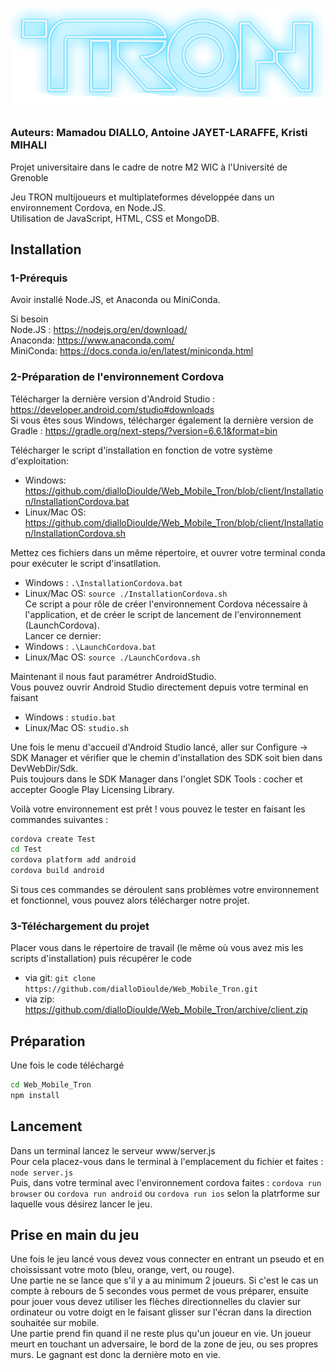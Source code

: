 ![Tron](https://github.com/dialloDioulde/Web_Mobile_Tron/blob/client/www/img/logo.png)  
  
### Auteurs: Mamadou DIALLO, Antoine JAYET-LARAFFE, Kristi MIHALI  
  
Projet universitaire dans le cadre de notre M2 WIC à l'Université de Grenoble  
  
Jeu TRON multijoueurs et multiplateformes développée dans un environnement Cordova, en Node.JS.  
Utilisation de JavaScript, HTML, CSS et MongoDB.  
  
## Installation  
### 1-Prérequis  
Avoir installé Node.JS, et Anaconda ou MiniConda.  

Si besoin  
Node.JS : https://nodejs.org/en/download/  
Anaconda: https://www.anaconda.com/  
MiniConda: https://docs.conda.io/en/latest/miniconda.html  
  
### 2-Préparation de l'environnement Cordova  
Télécharger la dernière version d'Android Studio : https://developer.android.com/studio#downloads  
Si vous êtes sous Windows, télécharger également la dernière version de Gradle : https://gradle.org/next-steps/?version=6.6.1&format=bin  
  
Télécharger le script d'installation en fonction de votre système d'exploitation:  
 - Windows: https://github.com/dialloDioulde/Web_Mobile_Tron/blob/client/Installation/InstallationCordova.bat  
 - Linux/Mac OS: https://github.com/dialloDioulde/Web_Mobile_Tron/blob/client/Installation/InstallationCordova.sh  
  
Mettez ces fichiers dans un même répertoire, et ouvrer votre terminal conda pour exécuter le script d'insatllation.  
 - Windows : ```.\InstallationCordova.bat```  
 - Linux/Mac OS: ```source ./InstallationCordova.sh```  
Ce script a pour rôle de créer l'environnement Cordova nécessaire à l'application, et de créer le script de lancement de l'environnement (LaunchCordova).  
Lancer ce dernier:  
 - Windows : ```.\LaunchCordova.bat```  
 - Linux/Mac OS: ```source ./LaunchCordova.sh```  
   
Maintenant il nous faut paramétrer AndroidStudio.  
Vous pouvez ouvrir Android Studio directement depuis votre terminal en faisant  
 - Windows : ```studio.bat```  
 - Linux/Mac OS: ```studio.sh```  

Une fois le menu d'accueil d'Android Studio lancé, aller sur Configure -> SDK Manager et vérifier que le chemin d'installation des SDK soit bien dans DevWebDir/Sdk.  
Puis toujours dans le SDK Manager dans l'onglet SDK Tools : cocher et accepter Google Play Licensing Library.  

Voilà votre environnement est prêt ! vous pouvez le tester en faisant les commandes suivantes :  
```bash  
cordova create Test  
cd Test  
cordova platform add android  
cordova build android  
```  
Si tous ces commandes se déroulent sans problèmes votre environnement et fonctionnel, vous pouvez alors télécharger notre projet.  
  
### 3-Téléchargement du projet  
Placer vous dans le répertoire de travail (le même où vous avez mis les scripts d'installation) puis récupérer le code  
 - via git: ```git clone https://github.com/dialloDioulde/Web_Mobile_Tron.git```  
 - via zip: https://github.com/dialloDioulde/Web_Mobile_Tron/archive/client.zip  
  
## Préparation  
Une fois le code téléchargé  
```bash  
cd Web_Mobile_Tron  
npm install  
```  
  
## Lancement  
Dans un terminal lancez le serveur www/server.js  
Pour cela placez-vous dans le terminal à l'emplacement du fichier et faites : ```node server.js```  
Puis, dans votre terminal avec l'environnement cordova faites : ```cordova run browser``` ou ```cordova run android```  ou ```cordova run ios``` selon la platrforme sur laquelle vous désirez lancer le jeu.  
  
## Prise en main du jeu  
Une fois le jeu lancé vous devez vous connecter en entrant un pseudo et en choississant votre moto (bleu, orange, vert, ou rouge).  
Une partie ne se lance que s'il y a au minimum 2 joueurs. Si c'est le cas un compte à rebours de 5 secondes vous permet de vous préparer, ensuite pour jouer vous devez utiliser les flèches directionnelles du clavier sur ordinateur ou votre doigt en le faisant glisser sur l'écran dans la direction souhaitée sur mobile.  
Une partie prend fin quand il ne reste plus qu'un joueur en vie. Un joueur meurt en touchant un adversaire, le bord de la zone de jeu, ou ses propres murs. Le gagnant est donc la dernière moto en vie.  
  
